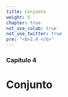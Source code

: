 ```yaml
---
title: Conjunto
weight: 5
chapter: true
not_use_colab: true
not_use_twitter: true
pre: "<b>2.4 </b>"
---
```


### Capítulo 4

# Conjunto